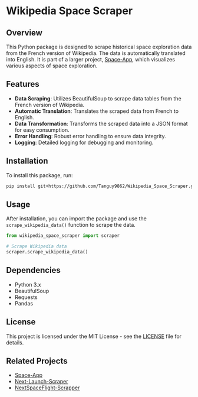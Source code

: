 # Wikipedia Space Scraper

## Overview

This Python package is designed to scrape historical space exploration data from the French version of Wikipedia. The data is automatically translated into English. It is part of a larger project, [Space-App](https://github.com/Tanguy9862/Space-App), which visualizes various aspects of space exploration.

## Features

- **Data Scraping**: Utilizes BeautifulSoup to scrape data tables from the French version of Wikipedia.
- **Automatic Translation**: Translates the scraped data from French to English.
- **Data Transformation**: Transforms the scraped data into a JSON format for easy consumption.
- **Error Handling**: Robust error handling to ensure data integrity.
- **Logging**: Detailed logging for debugging and monitoring.

## Installation

To install this package, run:

```bash
pip install git+https://github.com/Tanguy9862/Wikipedia_Space_Scraper.git
```

## Usage

After installation, you can import the package and use the `scrape_wikipedia_data()` function to scrape the data.

```python
from wikipedia_space_scraper import scraper

# Scrape Wikipedia data
scraper.scrape_wikipedia_data()
```

## Dependencies

- Python 3.x
- BeautifulSoup
- Requests
- Pandas

## License

This project is licensed under the MIT License - see the [LICENSE](LICENSE) file for details.

## Related Projects

- [Space-App](https://github.com/Tanguy9862/Space-App)
- [Next-Launch-Scraper](https://github.com/Tanguy9862/Next-Launch-Scraper)
- [NextSpaceFlight-Scrapper](https://github.com/Tanguy9862/NextSpaceFlight-Scrapper)
